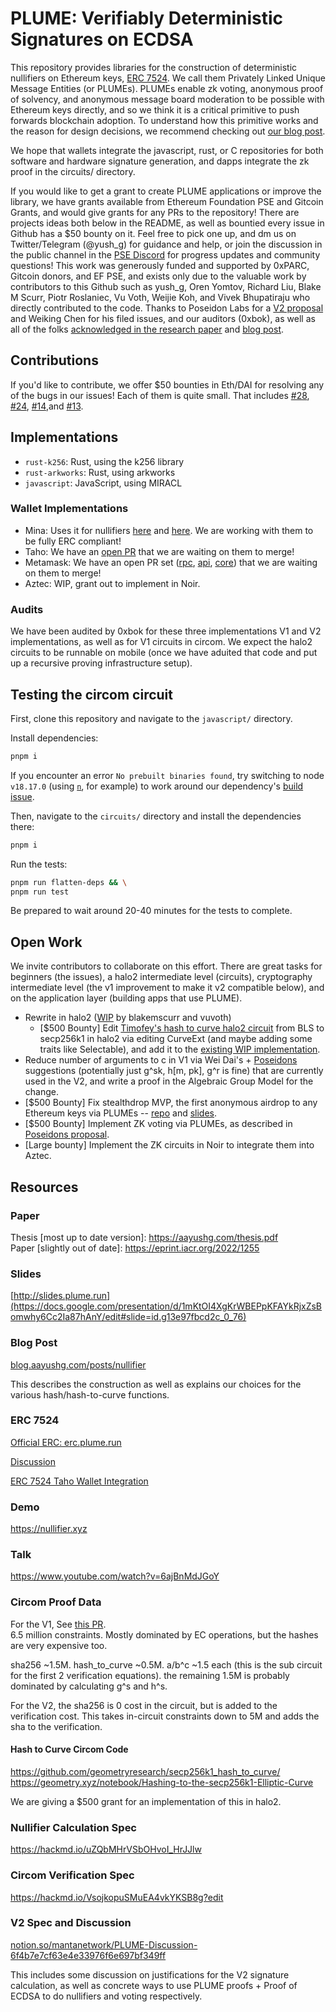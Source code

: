 # PLUME: Verifiably Deterministic Signatures on ECDSA

This repository provides libraries for the construction of deterministic nullifiers on Ethereum keys, [ERC 7524]([https://ethereum-magicians.org/t/erc-7524-plume-signature-in-wallets/15902](https://github.com/ethereum/EIPs/pull/7775)). We call them Privately Linked Unique Message Entities (or PLUMEs). PLUMEs enable zk voting, anonymous proof of solvency, and anonymous message board moderation to be possible with Ethereum keys directly, and so we think it is a critical primitive to push forwards blockchain adoption. To understand how this primitive works and the reason for design decisions, we recommend checking out [our blog post](https://blog.aayushg.com/posts/plume).

We hope that wallets integrate the javascript, rust, or C repositories for both software and hardware signature generation, and dapps integrate the zk proof in the circuits/ directory.

If you would like to get a grant to create PLUME applications or improve the library, we have grants available from Ethereum Foundation PSE and Gitcoin Grants, and would give grants for any PRs to the repository! There are projects ideas both below in the README, as well as bountied every issue in Github has a $50 bounty on it. Feel free to pick one up, and dm us on Twitter/Telegram (@yush_g) for guidance and help, or join the discussion in the public channel in the [PSE Discord](https://discord.gg/pse) for progress updates and community questions! This work was generously funded and supported by 0xPARC, Gitcoin donors, and EF PSE, and exists only due to the valuable work by contributors to this Github such as yush_g, Oren Yomtov, Richard Liu, Blake M Scurr, Piotr Roslaniec, Vu Voth, Weijie Koh, and Vivek Bhupatiraju who directly contributed to the code. Thanks to Poseidon Labs for a [V2 proposal](https://www.notion.so/PLUME-Discussion-6f4b7e7cf63e4e33976f6e697bf349ff) and Weiking Chen for his filed issues, and our auditors (0xbok), as well as all of the folks [acknowledged in the research paper](https://aayushg.com/thesis.pdf) and [blog post](https://blog.aayushg.com/posts/plume).

## Contributions

If you'd like to contribute, we offer $50 bounties in Eth/DAI for resolving any of the bugs in our issues! Each of them is quite small. That includes 
[#28](https://github.com/plume-sig/zk-nullifier-sig/issues/28), [#24](https://github.com/plume-sig/zk-nullifier-sig/issues/24), 
[#14](https://github.com/plume-sig/zk-nullifier-sig/issues/14),and [#13](https://github.com/plume-sig/zk-nullifier-sig/issues/13).

## Implementations

- `rust-k256`: Rust, using the k256 library
- `rust-arkworks`: Rust, using arkworks
- `javascript`: JavaScript, using MIRACL

### Wallet Implementations

- Mina: Uses it for nullifiers [here](https://github.com/o1-labs/o1js/blob/main/src/lib/nullifier.ts) and [here](https://github.com/o1-labs/o1js/blob/main/src/mina-signer/src/nullifier.ts). We are working with them to be fully ERC compliant!
- Taho: We have an [open PR](https://github.com/tahowallet/extension/pull/3638) that we are waiting on them to merge!
- Metamask: We have an open PR set ([rpc](https://github.com/MetaMask/eth-json-rpc-middleware/pull/198
), [api](https://github.com/MetaMask/api-specs/pull/120), [core](https://github.com/MetaMask/metamask-extension/pull/17482)) that we are waiting on them to merge!
- Aztec: WIP, grant out to implement in Noir.

### Audits
We have been audited by 0xbok for these three implementations V1 and V2 implementations, as well as for V1 circuits in circom. We expect the halo2 circuits to be runnable on mobile (once we have aduited that code and put up a recursive proving infrastructure setup).

## Testing the circom circuit

First, clone this repository and navigate to the `javascript/` directory.

Install dependencies:

```bash
pnpm i
```

If you encounter an error `No prebuilt binaries found`, try switching to node ` v18.17.0` (using [`n`](https://github.com/tj/n), for example) to work around our dependency's [build issue](https://github.com/WiseLibs/better-sqlite3/issues/1027).

Then, navigate to the `circuits/` directory and install the dependencies there:

```bash
pnpm i
```

Run the tests:
```bash
pnpm run flatten-deps && \
pnpm run test
```

Be prepared to wait around 20-40 minutes for the tests to complete.

## Open Work

We invite contributors to collaborate on this effort. There are great tasks for beginners (the issues), a halo2 intermediate level (circuits), cryptography intermediate level (the v1 improvement to make it v2 compatible below), and on the application layer (building apps that use PLUME).  

- Rewrite in halo2 ([WIP](https://github.com/blakemscurr/zk-nullifier-sig/tree/halo2) by blakemscurr and vuvoth)
  - [$500 Bounty] Edit [Timofey's hash to curve halo2 circuit](https://github.com/axiom-crypto/halo2-lib/pull/179) from BLS to secp256k1 in halo2 via editing CurveExt (and maybe adding some traits like Selectable), and add it to the [existing WIP implementation](https://github.com/blakemscurr/zk-nullifier-sig/tree/halo2).
- Reduce number of arguments to c in V1 via Wei Dai's + [Poseidons](https://www.notion.so/mantanetwork/PLUME-Discussion-6f4b7e7cf63e4e33976f6e697bf349ff?pvs=4) suggestions (potentially just g^sk, h[m, pk], g^r is fine) that are currently used in the V2, and write a proof in the Algebraic Group Model for the change.
- [$500 Bounty] Fix stealthdrop MVP, the first anonymous airdrop to any Ethereum keys via PLUMEs -- [repo](https://github.com/stealthdrop/stealthdrop/) and [slides](https://docs.google.com/presentation/d/10ZGJvYpIqpON5O4uDf2pdk-PnT8fEVyPOoRqC3VmFn0/edit).
- [$500 Bounty] Implement ZK voting via PLUMEs, as described in [Poseidons proposal](https://www.notion.so/mantanetwork/PLUME-Discussion-6f4b7e7cf63e4e33976f6e697bf349ff?pvs=4).
- [Large bounty] Implement the ZK circuits in Noir to integrate them into Aztec.

## Resources

### Paper
Thesis [most up to date version]: https://aayushg.com/thesis.pdf  
Paper [slightly out of date]: https://eprint.iacr.org/2022/1255

### Slides
[http://slides.plume.run](https://docs.google.com/presentation/d/1mKtOI4XgKrWBEPpKFAYkRjxZsBomwhy6Cc2Ia87hAnY/edit#slide=id.g13e97fbcd2c_0_76)

### Blog Post
[blog.aayushg.com/posts/nullifier](https://blog.aayushg.com/posts/nullifier)

This describes the construction as well as explains our choices for the various hash/hash-to-curve functions.

### ERC 7524
[Official ERC: erc.plume.run](https://erc.plume.run)

[Discussion](https://ethereum-magicians.org/t/erc-7524-plume-signature-in-wallets/15902/2)

[ERC 7524 Taho Wallet Integration](https://github.com/tahowallet/extension/pull/3638)

### Demo
https://nullifier.xyz

### Talk
https://www.youtube.com/watch?v=6ajBnMdJGoY

### Circom Proof Data

For the V1,
See [this PR](https://github.com/zk-nullifier-sig/zk-nullifier-sig/pull/7).   
6.5 million constraints. Mostly dominated by EC operations, but the hashes are very expensive too.  

sha256 ~1.5M. 
hash_to_curve ~0.5M. 
a/b^c ~1.5 each (this is the sub circuit for the first 2 verification equations). 
the remaining 1.5M is probably dominated by calculating g^s and h^s. 

For the V2,
the sha256 is 0 cost in the circuit, but is added to the verification cost. This takes in-circuit constraints down to 5M and adds the sha to the verification.

#### Hash to Curve Circom Code
https://github.com/geometryresearch/secp256k1_hash_to_curve/
https://geometry.xyz/notebook/Hashing-to-the-secp256k1-Elliptic-Curve

We are giving a $500 grant for an implementation of this in halo2.

### Nullifier Calculation Spec
https://hackmd.io/uZQbMHrVSbOHvoI_HrJJlw

### Circom Verification Spec
https://hackmd.io/VsojkopuSMuEA4vkYKSB8g?edit

### V2 Spec and Discussion
[notion.so/mantanetwork/PLUME-Discussion-6f4b7e7cf63e4e33976f6e697bf349ff](https://www.notion.so/mantanetwork/PLUME-Discussion-6f4b7e7cf63e4e33976f6e697bf349ff?pvs=4)

This includes some discussion on justifications for the V2 signature calculation, as well as concrete ways to use PLUME proofs + Proof of ECDSA to do nullifiers and voting respectively.

